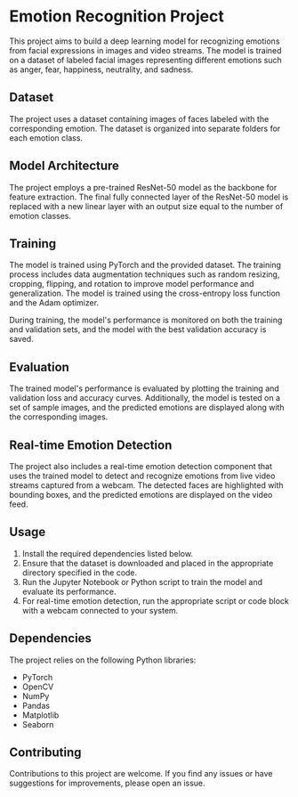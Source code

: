 # Emotion Recognition Project

This project aims to build a deep learning model for recognizing emotions from facial expressions in images and video streams. The model is trained on a dataset of labeled facial images representing different emotions such as anger, fear, happiness, neutrality, and sadness.

## Dataset

The project uses a dataset containing images of faces labeled with the corresponding emotion. The dataset is organized into separate folders for each emotion class.

## Model Architecture

The project employs a pre-trained ResNet-50 model as the backbone for feature extraction. The final fully connected layer of the ResNet-50 model is replaced with a new linear layer with an output size equal to the number of emotion classes.

## Training

The model is trained using PyTorch and the provided dataset. The training process includes data augmentation techniques such as random resizing, cropping, flipping, and rotation to improve model performance and generalization. The model is trained using the cross-entropy loss function and the Adam optimizer.

During training, the model's performance is monitored on both the training and validation sets, and the model with the best validation accuracy is saved.

## Evaluation

The trained model's performance is evaluated by plotting the training and validation loss and accuracy curves. Additionally, the model is tested on a set of sample images, and the predicted emotions are displayed along with the corresponding images.

## Real-time Emotion Detection

The project also includes a real-time emotion detection component that uses the trained model to detect and recognize emotions from live video streams captured from a webcam. The detected faces are highlighted with bounding boxes, and the predicted emotions are displayed on the video feed.

## Usage

1. Install the required dependencies listed below.
2. Ensure that the dataset is downloaded and placed in the appropriate directory specified in the code.
3. Run the Jupyter Notebook or Python script to train the model and evaluate its performance.
4. For real-time emotion detection, run the appropriate script or code block with a webcam connected to your system.

## Dependencies

The project relies on the following Python libraries:

- PyTorch
- OpenCV
- NumPy
- Pandas
- Matplotlib
- Seaborn

## Contributing

Contributions to this project are welcome. If you find any issues or have suggestions for improvements, please open an issue.

